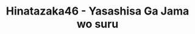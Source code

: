 ---
layout: videojs
title: Hinatazaka46 - Yasashisa Ga Jama wo suru
category: mv
description: >+
    From Hinatazaka46's 2nd single "Do Re Mi So La Si Do"

    Release Date: July 17, 2019

    Translation by @sasori39883522
id: NVC8HoATDSJo
lang: en
subtitles: Hinatazaka46 - Yasashisa Ga Jama wo suru Full ver.en.vtt
video_url: https://youtu.be/fCTDsmVJNsI
thumbnail: https://i.ytimg.com/vi/fCTDsmVJNsI/hqdefault.jpg
upload_date: 2019-07-17
---